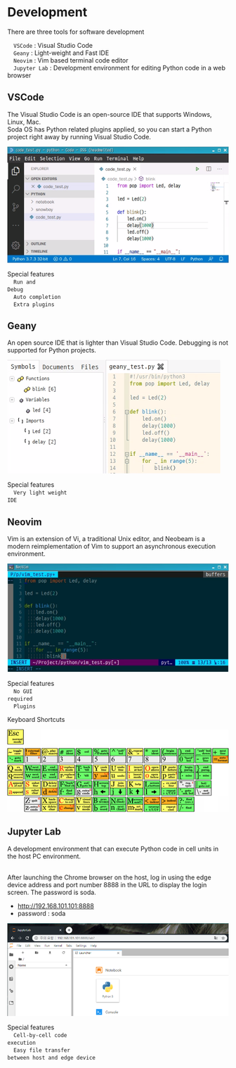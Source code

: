 <h1> Development </h1>
There are three tools for software development<br>

&emsp;<code class="code_accent">VSCode</code> : Visual Studio Code<br>
&emsp;<code class="code_accent">Geany</code> : Light-weight and Fast IDE<br>
&emsp;<code class="code_accent">Neovim</code> : Vim based terminal code editor<br>
&emsp;<code class="code_accent">Jupyter Lab</code> : Development environment for editing Python code in a web browser<br>

## VSCode
The Visual Studio Code is an open-source IDE that supports Windows, Linux, Mac. <br>
Soda OS has Python related plugins applied, so you can start a Python project right away by running Visual Studio Code.

![vscode](./picture/vscode.png)

Special features<br>
&emsp;<code class="code_accent">Run and Debug</code><br>
&emsp;<code class="code_accent">Auto completion</code><br>
&emsp;<code class="code_accent">Extra plugins</code><br>

## Geany
An open source IDE that is lighter than Visual Studio Code. Debugging is not supported for Python projects.

![geany](./picture/geany.png)

Special features<br>
&emsp;<code class="code_accent">Very light weight IDE</code><br>

## Neovim
Vim is an extension of Vi, a traditional Unix editor, and Neobeam is a modern reimplementation of Vim to support an asynchronous execution environment.

![neovim](./picture/neovim.png)

Special features<br>
&emsp;<code class="code_accent">No GUI required</code><br>
&emsp;<code class="code_accent">Plugins</code><br>

Keyboard Shortcuts<br>

![neovim shortcuts](./picture/neovim_shortcuts.png)

## Jupyter Lab
A development environment that can execute Python code in cell units in the host PC environment.<br><br>

After launching the Chrome browser on the host, log in using the edge device address and port number 8888 in the URL to display the login screen. The password is soda.<br>
- http://192.168.101.101:8888
- password : soda

![jupyter lab](./picture/jupyter_lab.png)

Special features<br>
&emsp;<code class="code_accent">Cell-by-cell code execution</code><br>
&emsp;<code class="code_accent">Easy file transfer between host and edge device</code><br>
